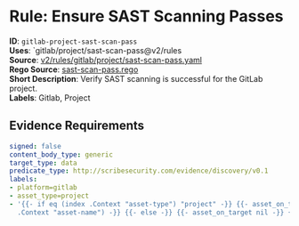 # Rule: Ensure SAST Scanning Passes

**ID**: `gitlab-project-sast-scan-pass`  
**Uses**: `gitlab/project/sast-scan-pass@v2/rules  
**Source**: [v2/rules/gitlab/project/sast-scan-pass.yaml](https://github.com/scribe-public/sample-policies/v2/rules/gitlab/project/sast-scan-pass.yaml)  
**Rego Source**: [sast-scan-pass.rego](https://github.com/scribe-public/sample-policies/v2/rules/gitlab/project/sast-scan-pass.rego)  
**Short Description**: Verify SAST scanning is successful for the GitLab project.  
**Labels**: Gitlab, Project

## Evidence Requirements

```yaml
signed: false
content_body_type: generic
target_type: data
predicate_type: http://scribesecurity.com/evidence/discovery/v0.1
labels:
- platform=gitlab
- asset_type=project
- '{{- if eq (index .Context "asset-type") "project" -}} {{- asset_on_target (index
  .Context "asset-name") -}} {{- else -}} {{- asset_on_target nil -}} {{- end -}}'
```
